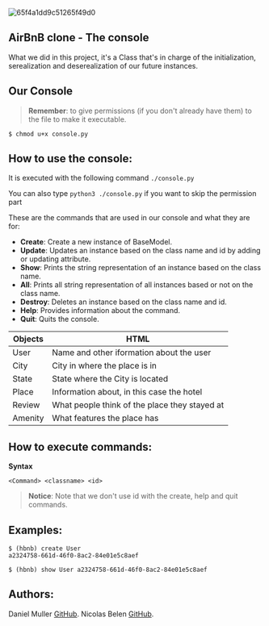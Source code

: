 ![65f4a1dd9c51265f49d0](https://user-images.githubusercontent.com/98336206/177213884-58390904-70c0-42b2-9e90-fdc51163761f.png)
## AirBnB clone - The console
What we did in this project, it's a Class that's in charge of the initialization, serealization and deserealization of our future instances.

## Our Console

> **Remember**: to give permissions (if you don't already have them) to the file to make it executable.

```
$ chmod u+x console.py
```

## How to use the console:

It is executed with the following command `./console.py`

You can also type `python3 ./console.py` if you want to skip the permission part

These are the commands that are used in our console and what they are for:

- **Create**: Create a new instance of BaseModel.
- **Update**: Updates an instance based on the class name and id by adding or updating attribute.
- **Show**: Prints the string representation of an instance based on the class name.
- **All**: Prints all string representation of all instances based or not on the class name.
- **Destroy**: Deletes an instance based on the class name and id.
- **Help**: Provides information about the command.
- **Quit**: Quits the console.


|**Objects**             |HTML|
|-----------|-----------------------------|
|User|      Name and other iformation about the user|
|City|      City in where the place is in|
|State|     State where the City is located|
|Place|     Information about, in this case the hotel|
|Review|    What people think of the place they stayed at|
|Amenity|   What features the place has|


## How to execute commands:

**Syntax**
```
<Command> <classname> <id>
```

> **Notice**: Note that we don't use id with the create, help and quit commands.


## Examples:


```
$ (hbnb) create User
a2324758-661d-46f0-8ac2-84e01e5c8aef
```


```
$ (hbnb) show User a2324758-661d-46f0-8ac2-84e01e5c8aef
```

## Authors:

Daniel Muller [GitHub](https://github.com/Vinill).
Nicolas Belen [GitHub](https://github.com/nicobelen).

